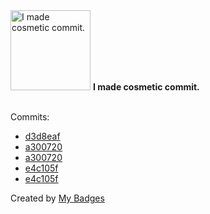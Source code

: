 <img src="https://my-badges.github.io/my-badges/cosmetic-commit.png" alt="I made cosmetic commit." title="I made cosmetic commit." width="128">
<strong>I made cosmetic commit.</strong>
<br><br>

Commits:

- <a href="https://github.com/Hyle-org/devhub-hyle/commit/d3d8eaf996449c30892fa8873e7cad87405cda29">d3d8eaf</a>
- <a href="https://github.com/alexture/devhub-hyle/commit/a3007208fc75b46fff9f527a07279cec2c09c6bb">a300720</a>
- <a href="https://github.com/Hyle-org/devhub-hyle/commit/a3007208fc75b46fff9f527a07279cec2c09c6bb">a300720</a>
- <a href="https://github.com/alexture/devhub-hyle/commit/e4c105fd07e5c7b0e3480311163176342fef785f">e4c105f</a>
- <a href="https://github.com/Hyle-org/devhub-hyle/commit/e4c105fd07e5c7b0e3480311163176342fef785f">e4c105f</a>


Created by <a href="https://github.com/my-badges/my-badges">My Badges</a>